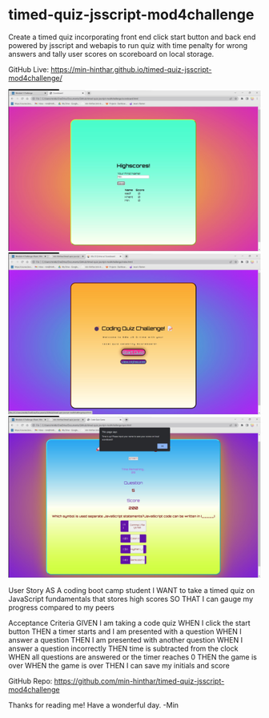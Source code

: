 # timed-quiz-jsscript-mod4challenge
Create a timed quiz incorporating front end click start button and back end powered by jsscript and webapis to run quiz with time penalty for wrong answers and tally user scores on scoreboard on local storage.

GitHub Live: https://min-hinthar.github.io/timed-quiz-jsscript-mod4challenge/

![Getting Started](./assets/images/Screenshot%202022-06-01%20023853.jpg)
![Getting Started](./assets/images/Screenshot%202022-06-01%20024130.jpg)
![Getting Started](./assets/images/Screenshot%202022-06-01%20024342.jpg)

User Story
AS A coding boot camp student
I WANT to take a timed quiz on JavaScript fundamentals that stores high scores
SO THAT I can gauge my progress compared to my peers

Acceptance Criteria
GIVEN I am taking a code quiz
WHEN I click the start button
THEN a timer starts and I am presented with a question
WHEN I answer a question
THEN I am presented with another question
WHEN I answer a question incorrectly
THEN time is subtracted from the clock
WHEN all questions are answered or the timer reaches 0
THEN the game is over
WHEN the game is over
THEN I can save my initials and score

GitHub Repo: https://github.com/min-hinthar/timed-quiz-jsscript-mod4challenge



Thanks for reading me! Have a wonderful day. -Min
